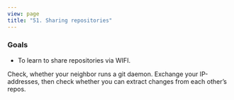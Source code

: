 ```yaml
---
view: page
title: "51. Sharing repositories"
---
```


<h3>Goals</h3>

<ul><li>To learn to share repositories via WIFI.</li></ul>

<p>Check, whether your neighbor runs a git daemon. Exchange your IP-addresses, then check whether you can extract changes from each other’s repos.</p>
